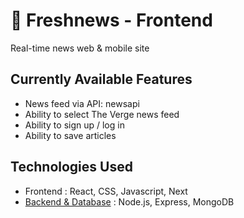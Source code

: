 # 📰 Freshnews - Frontend

Real-time news web & mobile site 

## Currently Available Features
- News feed via API: newsapi
- Ability to select The Verge news feed
- Ability to sign up / log in
- Ability to save articles

## Technologies Used
- Frontend : React, CSS, Javascript, Next
- [Backend & Database](https://github.com/ManuPuyuelo/freshnews-backend) : Node.js, Express, MongoDB
